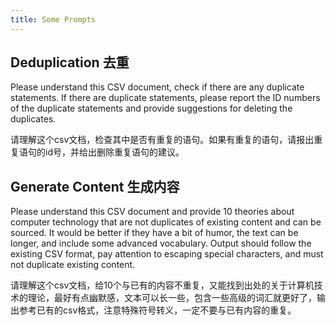 ```yaml
---
title: Some Prompts
---
```



## Deduplication 去重 

Please understand this CSV document, check if there are any duplicate statements. If there are duplicate statements, please report the ID numbers of the duplicate statements and provide suggestions for deleting the duplicates.

请理解这个csv文档，检查其中是否有重复的语句。如果有重复的语句，请报出重复语句的id号，并给出删除重复语句的建议。

## Generate Content 生成内容

Please understand this CSV document and provide 10 theories about computer technology that are not duplicates of existing content and can be sourced. It would be better if they have a bit of humor, the text can be longer, and include some advanced vocabulary. Output should follow the existing CSV format, pay attention to escaping special characters, and must not duplicate existing content.

请理解这个csv文档，给10个与已有的内容不重复，又能找到出处的关于计算机技术的理论，最好有点幽默感，文本可以长一些，包含一些高级的词汇就更好了，输出参考已有的csv格式，注意特殊符号转义，一定不要与已有内容的重复。